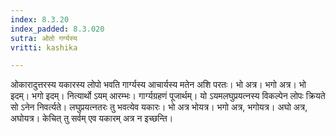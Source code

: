 ```yaml
---
index: 8.3.20
index_padded: 8.3.020
sutra: ओतो गर्ग्यस्य
vritti: kashika

---
```

ओकारादुत्तरस्य यकारस्य लोपो भवति गार्ग्यस्य आचार्यस्य मतेन अशि परतः। भो अत्र। भगो अत्र। भो इदम्। भगो इदम्। नित्यार्थो ऽयम् आरम्भः। गार्ग्यग्रहणं पूजार्थम्। यो ऽयमलघुप्रयत्नस्य विकल्पेन लोपः क्रियते सो ऽनेन निवर्त्यते। लघुप्रयत्नतरः तु भवत्येव यकारः। भो अत्र भोयत्र। भगो अत्र, भगोयत्र। अघो अत्र, अघोयत्र। केचित् तु सर्वम् एव यकारम् अत्र न इच्छन्ति।